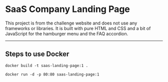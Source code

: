   # SaaS Company Landing Page 
  

  
This project is from the  challenge website and does not use any frameworks or libraries. It is built with pure HTML and CSS and a bit of JavaScript for the hamburger menu  and the FAQ accordion.
 
 ----------------------------------------------------------------
 

## Steps to use Docker 

 ```shell
docker build -t saas-landing-page:1 .
```

```shell
docker run -d -p 80:80 saas-landing-page:1
```
